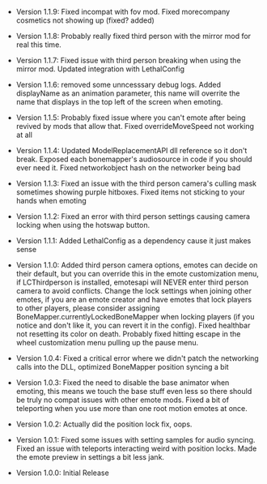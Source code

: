 - Version 1.1.9: Fixed incompat with fov mod. Fixed morecompany cosmetics not showing up (fixed? added)

- Version 1.1.8: Probably really fixed third person with the mirror mod for real this time.

- Version 1.1.7: Fixed issue with third person breaking when using the mirror mod. Updated integration with LethalConfig

- Version 1.1.6: removed some unncesssary debug logs. Added displayName as an animation parameter, this name will overrite the name that displays in the top left of the screen when emoting.

- Version 1.1.5: Probably fixed issue where you can't emote after being revived by mods that allow that. Fixed overrideMoveSpeed not working at all

- Version 1.1.4: Updated ModelReplacementAPI dll reference so it don't break. Exposed each bonemapper's audiosource in code if you should ever need it. Fixed networkobject hash on the networker being bad

- Version 1.1.3: Fixed an issue with the third person camera's culling mask sometimes showing purple hitboxes. Fixed items not sticking to your hands when emoting

- Version 1.1.2: Fixed an error with third person settings causing camera locking when using the hotswap button.

- Version 1.1.1: Added LethalConfig as a dependency cause it just makes sense

- Version 1.1.0: Added third person camera options, emotes can decide on their default, but you can override this in the emote customization menu, if LCThirdperson is installed, emotesapi will NEVER enter third person camera to avoid conflicts. Change the lock settings when joining other emotes, if you are an emote creator and have emotes that lock players to other players, please consider assigning BoneMapper.currentlyLockedBoneMapper when locking players (if you notice and don't like it, you can revert it in the config). Fixed healthbar not resetting its color on death. Probably fixed hitting escape in the wheel customization menu pulling up the pause menu.

- Version 1.0.4: Fixed a critical error where we didn't patch the networking calls into the DLL, optimized BoneMapper position syncing a bit

- Version 1.0.3: Fixed the need to disable the base animator when emoting, this means we touch the base stuff even less so there should be truly no compat issues with other emote mods. Fixed a bit of teleporting when you use more than one root motion emotes at once.

- Version 1.0.2: Actually did the position lock fix, oops.

- Version 1.0.1: Fixed some issues with setting samples for audio syncing. Fixed an issue with teleports interacting weird with position locks. Made the emote preview in settings a bit less jank.

- Version 1.0.0: Initial Release
